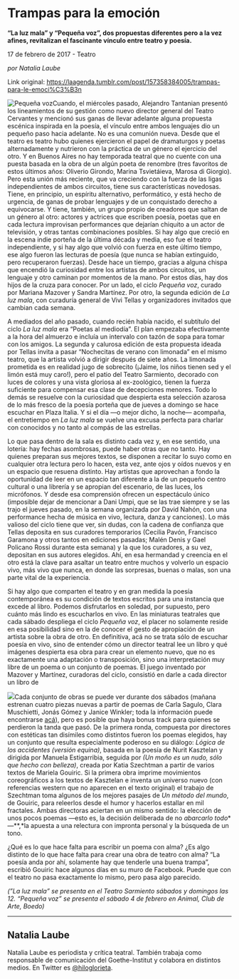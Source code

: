 # Trampas para la emoción

**“La luz mala” y “Pequeña voz”, dos propuestas diferentes pero a la vez afines, revitalizan el fascinante vínculo entre teatro y poesía.**

17 de febrero de 2017 - Teatro

_por Natalia Laube_

Link original: https://laagenda.tumblr.com/post/157358384005/trampas-para-le-emoci%C3%B3n

![Pequeña voz](https://64.media.tumblr.com/dd844b6de5b026ce7760351a5dba7871/tumblr_inline_pk2szdFnow1t6q87u_500.jpg)Cuando, el miércoles
pasado, Alejandro Tantanian presentó los lineamientos de su gestión
como nuevo director general del Teatro Cervantes y mencionó sus
ganas de llevar adelante alguna propuesta escénica inspirada en la
poesía, el vínculo entre ambos lenguajes dio un pequeño paso hacia
adelante. No es una comunión nueva. Desde que el teatro es teatro
hubo quienes ejercieron el papel de dramaturgos y poetas
alternadamente y nutrieron con la práctica de un género el
ejercicio del otro. Y en Buenos Aires no hay temporada teatral que no
cuente con una puesta basada en la obra de un algún poeta de
renombre (tres favoritos de estos últimos años: Oliverio Girondo,
Marina Tsvietáieva, Marosa di Giorgio). Pero esta unión más
reciente, que va creciendo con la fuerza de las ligas independientes
de ambos circuitos, tiene sus características novedosas. Tiene, en
principio, un espíritu alternativo, performático, y está hecho de
urgencia, de ganas de probar lenguajes y de un conquistado derecho a
equivocarse. Y tiene, también, un grupo propio de creadores que
saltan de un género al otro: actores y actrices que escriben poesía,
poetas que en cada lectura improvisan performances que dejarían
chiquito a un actor de televisión, y otras tantas combinaciones
posibles. Si hay algo que creció en la escena indie porteña de la
última década y media, eso fue el teatro independiente, y si hay
algo que volvió con fuerza en este último tiempo, ese algo fueron
las lecturas de poesía (que nunca se habían extinguido, pero
recuperaron fuerzas). Desde hace un tiempo, gracias a alguna chispa
que encendió la curiosidad entre los artistas de ambos circuitos, un
lenguaje y otro caminan por momentos de la mano. Por estos días, hay
dos hijos de la cruza para conocer. Por un lado, el ciclo *Pequeña
voz*, curado por Mariana Mazover y Sandra Martínez. Por otro, la
segunda edición de *La luz mala*, con curaduría general de
Vivi Tellas y organizadores invitados que cambian cada semana. 


A mediados del año
pasado, cuando recién había nacido, el subtítulo del ciclo *La
luz mala* era “Poetas al mediodía”. El plan empezaba
efectivamente a la hora del almuerzo e incluía un intervalo con
tazón de sopa para tomar con los amigos. La segunda y calurosa 
edición de esta propuesta ideada por Tellas invita a pasar
“Nochecitas de verano con limonada” en el mismo teatro, que la
artista volvió a dirigir después de siete años. La limonada
prometida es en realidad jugo de sobrecito (¡Jaime, los niños
tienen sed y el limón está muy caro!), pero el patio del Teatro
Sarmiento, decorado con luces de colores y una vista gloriosa al
ex-zoológico, tienen la fuerza suficiente para compensar esa clase
de decepciones menores. Todo lo demás se resuelve con la curiosidad
que despierta esta selección azarosa de lo más fresco de la poesía
porteña que de jueves a domingo se hace escuchar en Plaza Italia. Y
si el día —o
mejor dicho, la noche—
acompaña, el entretiempo en *La luz mala* se vuelve una excusa
perfecta para charlar con conocidos y no tanto al compás de las
estrellas. 


Lo que pasa dentro de la
sala es distinto cada vez y, en ese sentido, una lotería: hay fechas
asombrosas, puede haber otras que no tanto. Hay quienes preparan sus
mejores textos, se disponen a recitar lo suyo como en cualquier otra
lectura pero lo hacen, esta vez, ante ojos y oídos nuevos y en un
espacio que resuena distinto. Hay artistas que aprovechan a fondo la
oportunidad de leer en un espacio tan diferente a la de un pequeño
centro cultural o una librería y se apropian del escenario, de las
luces, los micrófonos. Y desde esa comprensión ofrecen un
espectáculo único (imposible dejar de mencionar a Dani Umpi, que se
las trae siempre y se las trajo el jueves pasado, en la semana
organizada por David Nahón, con una performance hecha de música en
vivo, lectura, danza y canciones). Lo más valioso del ciclo tiene
que ver, sin dudas, con la cadena de confianza que Tellas deposita en
sus curadores temporarios (Cecilia Pavón, Francisco Garamona y otros
tantos en ediciones pasadas; Malén Denis y Gael Policano Rossi
durante esta semana) y la que los curadores, a su vez, depositan en
sus autores elegidos. Ahí, en esa hermandad y creencia en el otro
está la clave para asaltar un teatro entre muchos y volverlo un
espacio vivo, más vivo que nunca, en donde las sorpresas, buenas o
malas, son una parte vital de la experiencia. 


Si hay algo que comparten
el teatro y en gran medida la poesía contemporánea es su condición
de textos escritos para una instancia que excede al libro. Podemos
disfrutarlos en soledad, por supuesto, pero cuánto más lindo es
escucharlos en vivo. En las miniaturas teatrales que cada sábado
despliega el ciclo *Pequeña voz*, el placer no solamente reside
en esa posibilidad sino en la de conocer el gesto de apropiación de
un artista sobre la obra de otro. En definitiva, acá no se trata
sólo de escuchar poesía en vivo, sino de entender cómo un director
teatral lee un libro y qué imágenes despierta esa obra para crear
un elemento nuevo, que no es exactamente una adaptación o
transposición, sino una interpretación muy libre de un poema o un
conjunto de poemas. El juego inventado por Mazover y Martínez,
curadoras del ciclo, consistió en darle a cada director un libro de


![](https://64.media.tumblr.com/dd844b6de5b026ce7760351a5dba7871/tumblr_inline_pk2szdFnow1t6q87u_250.jpg)Cada conjunto de obras se
puede ver durante dos sábados (mañana estrenan cuatro piezas nuevas
a partir de poemas de Carla Sagulo, Clara Muschietti, Jonás Gómez y
Janice Winkler; toda la información puede encontrarse [acá](https://t.umblr.com/redirect?z=https%3A%2F%2Fwww.facebook.com%2Fevents%2F387245191638299%2F&t=Nzc3OTA4NTE2MTk0ZmFiNmUwZmVlZDU0Y2E5ZmIwZWM2ZmY2MTFkNCxoellWUlk2dw%3D%3D&b=t%3AXDz46txpppLgDp7rJlWQpw&p=https%3A%2F%2Flaagenda.tumblr.com%2Fpost%2F157358384005%2Ftrampas-para-le-emoci%25C3%25B3n&m=1&ts=1705438553)),
pero es posible que haya bonus track para quienes se perdieron la
tanda que pasó. De la primera ronda, compuesta por directores con
estéticas tan disímiles como distintos fueron los poemas elegidos,
hay un conjunto que resulta especialmente poderoso en su diálogo:
*Lógica de los accidentes (versión equina)*, basada en la
poesía de Nurit Kasztelan y dirigida por Manuela
Estigarribia, seguida por *(Un
moño es un nudo, sólo que hecho con belleza)*,
creada por Katia Szechtman a partir de varios textos de Mariela
Gouiric. Si la primera obra imprime movimientos coreográficos a los
textos de Kasztelan e inventa un universo nuevo (con referencias
western que no aparecen en el texto original) el trabajo de Szechtman
toma algunos de los mejores pasajes de *Un
método del mundo*, de
Gouiric,  para releerlos desde el humor y hacerlos estallar en mil
fractales. Ambas directoras aciertan en un mismo sentido: la elección
de unos pocos poemas —esto
es, la decisión deliberada de no *abarcarlo
todo**—**,*la apuesta a una
relectura con impronta personal y la búsqueda de un tono. 


¿Qué
es lo que hace falta para escribir un poema con alma? ¿Es algo
distinto de lo que hace falta para crear una obra de teatro con alma?
“La poesía anda por ahí, solamente hay que tenderle una buena
trampa”, escribió Gouiric hace algunos días en su muro de
Facebook. Puede que con el teatro no pasa exactamente lo mismo, pero
pasa algo parecido. 


*(”La luz mala” se presenta en el Teatro Sarmiento sábados y domingos  las 12. “Pequeña voz” se presenta el sábado 4 de febrero en Animal, Club de Arte, Boedo)*



---

Natalia Laube
-------------

Natalia Laube es periodista y crítica teatral. También trabaja como responsable de comunicación del Goethe-Institut y colabora en distintos medios. En Twitter es [@hiloglorieta](https://twitter.com/hiloglorieta?lang=es). 

